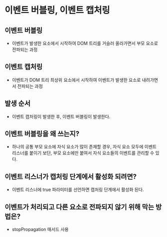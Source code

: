 # 이벤트 버블링, 이벤트 캡처링

## 이벤트 버블링

- 이벤트가 발생한 요소에서 시작하여 DOM 트리를 거슬러 올라가면서 부모 요소로 전파되는 과정

## 이벤트 캡처링

- 이벤트가 DOM 트리 최상위 요소에서 시작하여 이벤트가 발생한 요소로 내려가면서 전파되는 과정

## 발생 순서

- 이벤트 캡처링이 발생한 후, 이벤트 버블링이 발생한다.

## 이벤트 버블링을 왜 쓰는지?

- 하나의 공통 부모 요소에 자식 요소가 많이 존재할 경우, 자식 요소 모두에 이벤트 리스너를 붙이기 보단, 부모 요소에만 붙여서 자식 요소들의 이벤트를 관리할 수 있다.

## 이벤트 리스너가 캡처링 단계에서 활성화 되려면?

- 이벤트 리스너에 true 파라미터를 선언하면 캡처링 단계에서 활성화 된다.

## 이벤트가 처리되고 다른 요소로 전파되지 않기 위해 막는 방법은?

- stopPropagation 매서드 사용
